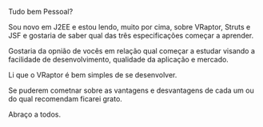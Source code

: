 Tudo bem Pessoal? 

Sou novo em J2EE e estou lendo, muito por cima, sobre VRaptor, Struts e JSF e gostaria de saber qual das três especificações começar a aprender. 

Gostaria da opnião de vocês em relação qual começar a estudar visando a facilidade de desenvolvimento, qualidade da aplicação e mercado. 

Li que o VRaptor é bem simples de se desenvolver. 

Se puderem cometnar sobre as vantagens e desvantagens de cada um ou do qual recomendam ficarei grato. 

Abraço a todos.